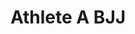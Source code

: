 ---
title: Athlete A BJJ
layout: home
description: Brazillian Jiu Jitsu in Dublin 3.
intro_image: "images/aa-hero-splash.jpeg"
intro_image_absolute: true
intro_image_hide_on_mobile: true
---